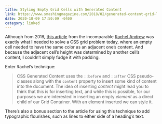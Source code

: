 ```yaml
---
title: Styling Empty Grid Cells with Generated Content
link: https://www.smashingmagazine.com/2018/02/generated-content-grid-layout/
date: 2020-10-09 17:50:09 -0400
category: linked
---
```


Although from 2018, [this article](https://www.smashingmagazine.com/2018/02/generated-content-grid-layout/)
from the incomparable [Rachel Andrew](https://rachelandrew.co.uk) was exactly what I needed to solve
a CSS grid problem today, where an empty cell needed to have the same color as an adjacent one’s
content. And because the adjacent cell’s height was determined by another cell’s content, I couldn’t
simply fudge it with padding.

Enter Rachel’s technique:

> CSS Generated Content uses the `::before` and `::after` CSS pseudo-classes along with the
> `content` property to insert some kind of content into the document. The idea of inserting
> *content* might lead you to think that this is for inserting text, and while this is possible, for
> our purposes we are interested in inserting an empty *element* as a direct child of our Grid
> Container. With an element inserted we can style it.

There’s also a bonus section to the article for using this technique to add typographic flourishes,
such as lines to either side of a heading’s text.
